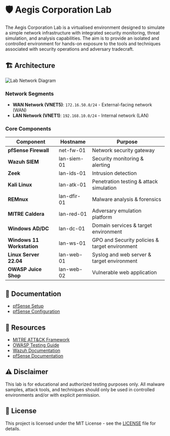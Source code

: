 # 🛡️ Aegis Corporation Lab

The Aegis Corporation Lab is a virtualised environment designed to simulate a simple network infrastructure with integrated security monitoring, threat simulation, and analysis capabilities. The aim is to provide an isolated and controlled environment for hands-on exposure to the tools and techniques associated with security operations and adversary tradecraft.

## 🏗️ Architecture

![Lab Network Diagram](assets/lab-diagram-v3.png)

### Network Segments
- **WAN Network (VNET5)**: `172.16.50.0/24` - External-facing network (WAN)
- **LAN Network (VNET1)**: `192.168.10.0/24` - Internal network (LAN)

### Core Components

| Component                  | Hostname    | Purpose                                        |
| -------------------------- | ----------- | ---------------------------------------------- |
| **pfSense Firewall**       | net-fw-01   | Network security gateway                       |
| **Wazuh SIEM**             | lan-siem-01 | Security monitoring & alerting                 |
| **Zeek**                   | lan-ids-01  | Intrusion detection                            |
| **Kali Linux**             | lan-atk-01  | Penetration testing & attack simulation        |
| **REMnux**                 | lan-dfir-01 | Malware analysis & forensics                   |
| **MITRE Caldera**          | lan-red-01  | Adversary emulation platform                   |
| **Windows AD/DC**          | lan-dc-01   | Domain services & target environment           |
| **Windows 11 Workstation** | lan-ws-01   | GPO and Security policies & target environment |
| **Linux Server 22.04**     | lan-web-01  | Syslog and web server & target environment     |
| **OWASP Juice Shop**       | lan-web-02  | Vulnerable web application                     |

## 📖 Documentation

- [pfSense Setup](docs/pfsense/pfsense-setup.md)
- [pfSense Configuration](docs/pfsense/pfsense-configuration.md)

## 🔗 Resources

- [MITRE ATT&CK Framework](https://attack.mitre.org/)
- [OWASP Testing Guide](https://owasp.org/www-project-web-security-testing-guide/)
- [Wazuh Documentation](https://documentation.wazuh.com/)
- [pfSense Documentation](https://docs.netgate.com/pfsense/en/latest/)

## ⚠️ Disclaimer

This lab is for educational and authorized testing purposes only. All malware samples, attack tools, and techniques should only be used in controlled environments and/or with explicit permission.

## 📄 License

This project is licensed under the MIT License - see the [LICENSE](LICENSE) file for details.
